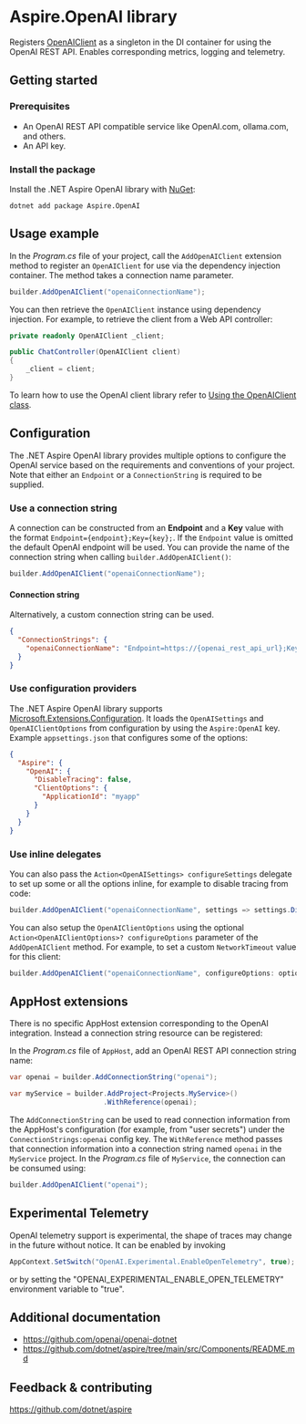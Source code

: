 # Aspire.OpenAI library

Registers [OpenAIClient](https://github.com/openai/openai-dotnet?tab=readme-ov-file#using-the-openaiclient-class) as a singleton in the DI container for using the OpenAI REST API. Enables corresponding metrics, logging and telemetry.

## Getting started

### Prerequisites

- An OpenAI REST API compatible service like OpenAI.com, ollama.com, and others.
- An API key.

### Install the package

Install the .NET Aspire OpenAI library with [NuGet](https://www.nuget.org):

```dotnetcli
dotnet add package Aspire.OpenAI
```

## Usage example

In the _Program.cs_ file of your project, call the `AddOpenAIClient` extension method to register an `OpenAIClient` for use via the dependency injection container. The method takes a connection name parameter.

```csharp
builder.AddOpenAIClient("openaiConnectionName");
```

You can then retrieve the `OpenAIClient` instance using dependency injection. For example, to retrieve the client from a Web API controller:

```csharp
private readonly OpenAIClient _client;

public ChatController(OpenAIClient client)
{
    _client = client;
}
```

To learn how to use the OpenAI client library refer to [Using the OpenAIClient class](https://github.com/openai/openai-dotnet?tab=readme-ov-file#using-the-openaiclient-class).

## Configuration

The .NET Aspire OpenAI library provides multiple options to configure the OpenAI service based on the requirements and conventions of your project. Note that either an `Endpoint` or a `ConnectionString` is required to be supplied.

### Use a connection string

A connection can be constructed from an __Endpoint__ and a __Key__ value with the format `Endpoint={endpoint};Key={key};`. If the `Endpoint` value is omitted the default OpenAI endpoint will be used. You can provide the name of the connection string when calling `builder.AddOpenAIClient()`:

```csharp
builder.AddOpenAIClient("openaiConnectionName");
```

#### Connection string

Alternatively, a custom connection string can be used.

```json
{
  "ConnectionStrings": {
    "openaiConnectionName": "Endpoint=https://{openai_rest_api_url};Key={account_key};"
  }
}
```

### Use configuration providers

The .NET Aspire OpenAI library supports [Microsoft.Extensions.Configuration](https://learn.microsoft.com/dotnet/api/microsoft.extensions.configuration). It loads the `OpenAISettings` and `OpenAIClientOptions` from configuration by using the `Aspire:OpenAI` key. Example `appsettings.json` that configures some of the options:

```json
{
  "Aspire": {
    "OpenAI": {
      "DisableTracing": false,
      "ClientOptions": {
        "ApplicationId": "myapp"
      }
    }
  }
}
```

### Use inline delegates

You can also pass the `Action<OpenAISettings> configureSettings` delegate to set up some or all the options inline, for example to disable tracing from code:

```csharp
builder.AddOpenAIClient("openaiConnectionName", settings => settings.DisableTracing = true);
```

You can also setup the `OpenAIClientOptions` using the optional `Action<OpenAIClientOptions>? configureOptions` parameter of the `AddOpenAIClient` method. For example, to set a custom `NetworkTimeout` value for this client:

```csharp
builder.AddOpenAIClient("openaiConnectionName", configureOptions: options => options.NetworkTimeout = TimeSpan.FromSeconds(2));
```

## AppHost extensions

There is no specific AppHost extension corresponding to the OpenAI integration. Instead a connection string resource can be registered:

In the _Program.cs_ file of `AppHost`, add an OpenAI REST API connection string name:

```csharp
var openai = builder.AddConnectionString("openai");

var myService = builder.AddProject<Projects.MyService>()
                       .WithReference(openai);
```

The `AddConnectionString` can be used to read connection information from the AppHost's configuration (for example, from "user secrets") under the `ConnectionStrings:openai` config key. The `WithReference` method passes that connection information into a connection string named `openai` in the `MyService` project. In the _Program.cs_ file of `MyService`, the connection can be consumed using:

```csharp
builder.AddOpenAIClient("openai");
```

## Experimental Telemetry

OpenAI telemetry support is experimental, the shape of traces may change in the future without notice.
It can be enabled by invoking

```c#
AppContext.SetSwitch("OpenAI.Experimental.EnableOpenTelemetry", true);
```

or by setting the "OPENAI_EXPERIMENTAL_ENABLE_OPEN_TELEMETRY" environment variable to "true".

## Additional documentation

* https://github.com/openai/openai-dotnet
* https://github.com/dotnet/aspire/tree/main/src/Components/README.md

## Feedback & contributing

https://github.com/dotnet/aspire
